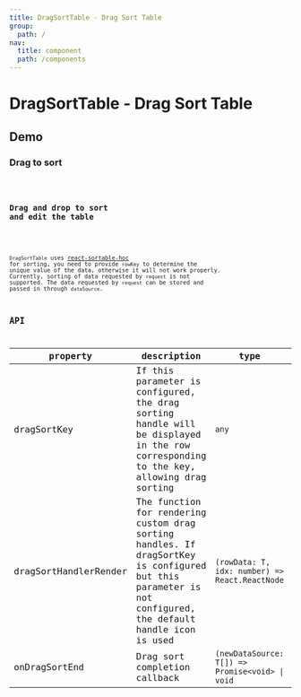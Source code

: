 ```yaml
---
title: DragSortTable - Drag Sort Table
group:
  path: /
nav:
  title: component
  path: /components
---
```


# DragSortTable - Drag Sort Table

## Demo

### Drag to sort

<code src="./demos/drag.tsx" background="#f5f5f5" height="360px" title="Drag sort" />

### Drag and drop to sort and edit the table

<code src="./demos/drag-sort-table.tsx" background="#f5f5f5" height="360px" title="Editable table" />

`DragSortTable` uses [react-sortable-hoc](https://www.npmjs.com/package/react-sortable-hoc) for sorting, you need to provide `rowKey` to determine the unique value of the data, otherwise it will not work properly. Currently, sorting of data requested by `request` is not supported. The data requested by `request` can be stored and passed in through `dataSource`.

## API

| property | description | type | default value |
| --- | --- | --- | --- |
| dragSortKey | If this parameter is configured, the drag sorting handle will be displayed in the row corresponding to the key, allowing drag sorting | `any` | - |
| dragSortHandlerRender | The function for rendering custom drag sorting handles. If dragSortKey is configured but this parameter is not configured, the default handle icon is used | `(rowData: T, idx: number) => React.ReactNode` | `<MenuOutlined className= "dragSortDefaultHandle" style={{ cursor: 'grab', color: '#999' }} />` |
| onDragSortEnd | Drag sort completion callback | `(newDataSource: T[]) => Promise<void> \| void` | - |
